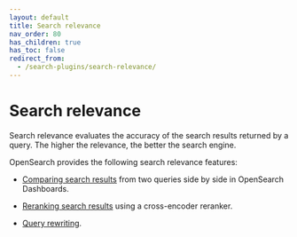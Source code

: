 ```yaml
---
layout: default
title: Search relevance
nav_order: 80
has_children: true
has_toc: false
redirect_from:
  - /search-plugins/search-relevance/
---
```


# Search relevance

Search relevance evaluates the accuracy of the search results returned by a query. The higher the relevance, the better the search engine. 

OpenSearch provides the following search relevance features:

- [Comparing search results]({{site.url}}{{site.baseurl}}/search-plugins/search-relevance/compare-search-results/) from two queries side by side in OpenSearch Dashboards. 

- [Reranking search results]({{site.url}}{{site.baseurl}}/search-plugins/search-relevance/reranking-search-results/) using a cross-encoder reranker. 

- [Query rewriting]({{site.url}}{{site.baseurl}}/search-plugins/search-relevance/query-rewriting/).
